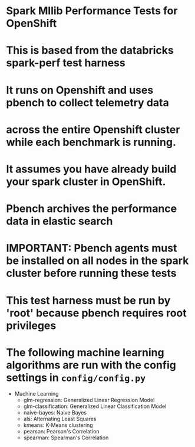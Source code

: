 # Spark Mllib Performance Tests for OpenShift
#
#
# This is based from the databricks spark-perf test harness
# It runs on Openshift and uses pbench to collect telemetry data
# across the entire Openshift cluster while each benchmark is running. 
#
# It assumes you have already build your spark cluster in OpenShift.
#
# Pbench archives the performance data in elastic search
#
# IMPORTANT:  Pbench agents must be installed on all nodes in the spark cluster before running these tests 
#             This test harness must be run by 'root' because pbench requires root privileges 
#
# The following machine learning algorithms are run with the config settings in `config/config.py`

- Machine Learning
  - glm-regression: Generalized Linear Regression Model
  - glm-classification: Generalized Linear Classification Model
  - naive-bayes: Naive Bayes
  - als: Alternating Least Squares
  - kmeans: K-Means clustering
  - pearson: Pearson's Correlation
  - spearman: Spearman's Correlation



